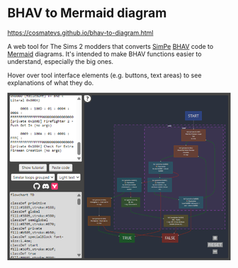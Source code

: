 # BHAV to Mermaid diagram
https://cosmatevs.github.io/bhav-to-diagram.html

A web tool for The Sims 2 modders that converts [SimPe](https://modthesims.info/d/30839) [BHAV](https://modthesims.info/wiki.php?title=BHAV) code to [Mermaid](https://mermaid.live/edit) diagrams. It's intended to make BHAV functions easier to understand, especially the big ones.

Hover over tool interface elements (e.g. buttons, text areas) to see explanations of what they do.

![BHAV to Mermaid diagram tool appearance](readme-images/bhav-to-diagram.png)
